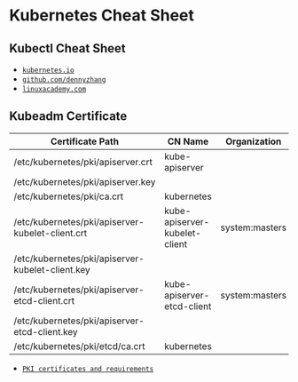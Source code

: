 # Kubernetes Cheat Sheet

## Kubectl Cheat Sheet

- [`kubernetes.io`](https://kubernetes.io/docs/reference/kubectl/cheatsheet/)
- [`github.com/dennyzhang`](https://github.com/dennyzhang/cheatsheet-kubernetes-A4)
- [`linuxacademy.com`](https://linuxacademy.com/blog/containers/kubernetes-cheat-sheet/)

## Kubeadm Certificate

Certificate Path                                 | CN Name                       | Organization   | Issuer
------------------------------------------------ | ----------------------------- | -------------- | ----------
/etc/kubernetes/pki/apiserver.crt                | kube-apiserver                |                | kubernetes
/etc/kubernetes/pki/apiserver.key                |                               |                |
/etc/kubernetes/pki/ca.crt                       | kubernetes                    |                | kubernetes
/etc/kubernetes/pki/apiserver-kubelet-client.crt | kube-apiserver-kubelet-client | system:masters | kubernetes
/etc/kubernetes/pki/apiserver-kubelet-client.key |                               |                |
/etc/kubernetes/pki/apiserver-etcd-client.crt    | kube-apiserver-etcd-client    | system:masters | self
/etc/kubernetes/pki/apiserver-etcd-client.key    |                               |                |
/etc/kubernetes/pki/etcd/ca.crt                  | kubernetes                    |                | kubernetes

- [`PKI certificates and requirements`](https://kubernetes.io/docs/setup/best-practices/certificates/)
